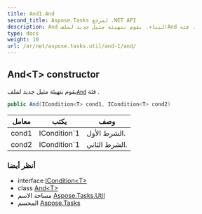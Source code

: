 ```yaml
---
title: And1.And
second_title: Aspose.Tasks لمرجع .NET API
description: And البناء. يقوم بتهيئة مثيل جديد لملفAnd فئة .
type: docs
weight: 10
url: /ar/net/aspose.tasks.util/and-1/and/
---
```

## And&lt;T&gt; constructor

يقوم بتهيئة مثيل جديد لملف[`And`](../) فئة .

```csharp
public And(ICondition<T> cond1, ICondition<T> cond2)
```

| معامل | يكتب | وصف |
| --- | --- | --- |
| cond1 | ICondition`1 | الشرط الأول. |
| cond2 | ICondition`1 | الشرط الثاني. |

### أنظر أيضا

* interface [ICondition&lt;T&gt;](../../icondition-1/)
* class [And&lt;T&gt;](../)
* مساحة الاسم [Aspose.Tasks.Util](../../and-1/)
* المجسم [Aspose.Tasks](../../../)


